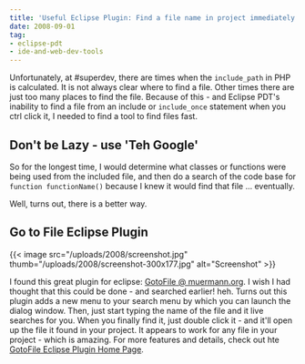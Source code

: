 ```yaml
---
title: 'Useful Eclipse Plugin: Find a file name in project immediately'
date: 2008-09-01
tag:
- eclipse-pdt
- ide-and-web-dev-tools
---
```

Unfortunately, at #superdev, there are times when the `include_path` in PHP is calculated.  It is not always clear where to find a file.  Other times there are just too many places to find the file.  Because of this - and Eclipse PDT's inability to find a file from an include or `include_once` statement when you ctrl click it, I needed to find a tool to find files fast.

<!--more-->

## Don't be Lazy - use 'Teh Google'

So for the longest time, I would determine what classes or functions were being used from the included file, and then do a search of the code base for `function functionName()` because I knew it would find that file ... eventually.

Well, turns out, there is a better way.

## Go to File Eclipse Plugin

{{< image src="/uploads/2008/screenshot.jpg" thumb="/uploads/2008/screenshot-300x177.jpg" alt="Screenshot" >}}

I found this great plugin for eclipse: [GotoFile @ muermann.org](http://muermann.org/gotofile/).  I wish I had thought that this could be done - and searched earlier! heh.  Turns out this plugin adds a new menu to your search menu by which you can launch the dialog window.  Then, just start typing the name of the file and it live searches for you.  When you finally find it, just double click it - and it'll open up the file it found in your project.  It appears to work for any file in your project - which is amazing.  For more features and details, check out hte [GotoFile Eclipse Plugin Home Page](http://muermann.org/gotofile/).
